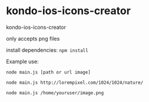 # kondo-ios-icons-creator
kondo-ios-icons-creator

only accepts png files

install dependencies: `npm install`

Example use:

~~~
node main.js [path or url image]
~~~

~~~
node main.js http://lorempixel.com/1024/1024/nature/
~~~

~~~
node main.js /home/youruser/image.png
~~~
